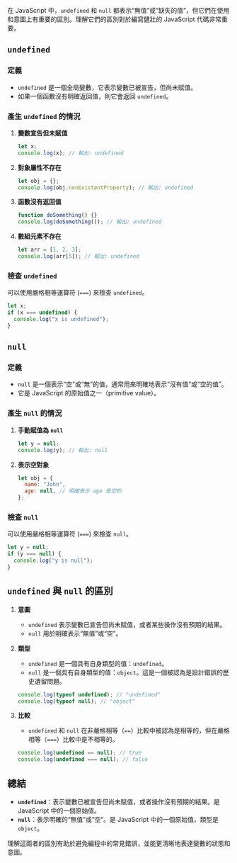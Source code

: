 在 JavaScript 中，`undefined` 和 `null` 都表示“無值”或“缺失的值”，但它們在使用和意圖上有重要的區別。理解它們的區別對於編寫健壯的 JavaScript 代碼非常重要。

## `undefined`

### 定義

- `undefined` 是一個全局變數，它表示變數已被宣告，但尚未賦值。
- 如果一個函數沒有明確返回值，則它會返回 `undefined`。

### 產生 `undefined` 的情況

1. **變數宣告但未賦值**

   ```javascript
   let x;
   console.log(x); // 輸出: undefined
   ```

2. **對象屬性不存在**

   ```javascript
   let obj = {};
   console.log(obj.nonExistentProperty); // 輸出: undefined
   ```

3. **函數沒有返回值**

   ```javascript
   function doSomething() {}
   console.log(doSomething()); // 輸出: undefined
   ```

4. **數組元素不存在**

   ```javascript
   let arr = [1, 2, 3];
   console.log(arr[5]); // 輸出: undefined
   ```

### 檢查 `undefined`

可以使用嚴格相等運算符 (`===`) 來檢查 `undefined`。

```javascript
let x;
if (x === undefined) {
  console.log("x is undefined");
}
```

## `null`

### 定義

- `null` 是一個表示“空”或“無”的值，通常用來明確地表示“沒有值”或“空的值”。
- 它是 JavaScript 的原始值之一（primitive value）。

### 產生 `null` 的情況

1. **手動賦值為 `null`**

   ```javascript
   let y = null;
   console.log(y); // 輸出: null
   ```

2. **表示空對象**

   ```javascript
   let obj = {
     name: "John",
     age: null, // 明確表示 age 是空的
   };
   ```

### 檢查 `null`

可以使用嚴格相等運算符 (`===`) 來檢查 `null`。

```javascript
let y = null;
if (y === null) {
  console.log("y is null");
}
```

## `undefined` 與 `null` 的區別

1. **意圖**

   - `undefined` 表示變數已宣告但尚未賦值，或者某些操作沒有預期的結果。
   - `null` 用於明確表示“無值”或“空”。

2. **類型**

   - `undefined` 是一個具有自身類型的值：`undefined`。
   - `null` 是一個具有自身類型的值：`object`。這是一個被認為是設計錯誤的歷史遺留問題。

   ```javascript
   console.log(typeof undefined); // "undefined"
   console.log(typeof null); // "object"
   ```

3. **比較**

   - `undefined` 和 `null` 在非嚴格相等（`==`）比較中被認為是相等的，但在嚴格相等（`===`）比較中是不相等的。

   ```javascript
   console.log(undefined == null); // true
   console.log(undefined === null); // false
   ```

## 總結

- **`undefined`**：表示變數已被宣告但尚未賦值，或者操作沒有預期的結果。是 JavaScript 中的一個原始值。
- **`null`**：表示明確的“無值”或“空”。是 JavaScript 中的一個原始值，類型是 `object`。

理解這兩者的區別有助於避免編程中的常見錯誤，並能更清晰地表達變數的狀態和意圖。
